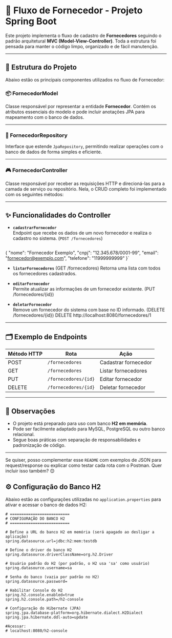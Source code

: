 # 🧾 Fluxo de Fornecedor - Projeto Spring Boot

Este projeto implementa o fluxo de cadastro de **Fornecedores** seguindo o padrão arquitetural **MVC (Model-View-Controller)**. Toda a estrutura foi pensada para manter o código limpo, organizado e de fácil manutenção.

---

## 🧱 Estrutura do Projeto

Abaixo estão os principais componentes utilizados no fluxo de Fornecedor:

### 📦 FornecedorModel

Classe responsável por representar a entidade **Fornecedor**. Contém os atributos essenciais do modelo e pode incluir anotações JPA para mapeamento com o banco de dados.

---

### 💾 FornecedorRepository

Interface que estende `JpaRepository`, permitindo realizar operações com o banco de dados de forma simples e eficiente.

---

### 🎮 FornecedorController

Classe responsável por receber as requisições HTTP e direcioná-las para a camada de serviço ou repositório. Nela, o CRUD completo foi implementado com os seguintes métodos:

---

## ✨ Funcionalidades do Controller

- **`cadastrarFornecedor`**  
  Endpoint que recebe os dados de um novo fornecedor e realiza o cadastro no sistema.
  (`POST /fornecedores`)
  ```json
{
  "nome": "Fornecedor Exemplo",
  "cnpj": "12.345.678/0001-99",
  "email": "fornecedor@exemplo.com",
  "telefone": "11999999999"
}`



- **`listarFornecedores`**   (GET /fornecedores)
  Retorna uma lista com todos os fornecedores cadastrados.


- **`editarFornecedor`**  
  Permite atualizar as informações de um fornecedor existente.
(PUT /fornecedores/{id})




- **`deletarFornecedor`**  
  Remove um fornecedor do sistema com base no ID informado.
(DELETE /fornecedores/{id})
DELETE http://localhost:8080/fornecedores/1


---

## 🗂️ Exemplo de Endpoints

| Método HTTP | Rota                         | Ação                  |
|-------------|------------------------------|------------------------|
| POST        | `/fornecedores`              | Cadastrar fornecedor   |
| GET         | `/fornecedores`              | Listar fornecedores    |
| PUT         | `/fornecedores/{id}`         | Editar fornecedor      |
| DELETE      | `/fornecedores/{id}`         | Deletar fornecedor     |

---

## 📌 Observações

- O projeto está preparado para uso com banco **H2 em memória**.
- Pode ser facilmente adaptado para MySQL, PostgreSQL ou outro banco relacional.
- Segue boas práticas com separação de responsabilidades e padronização de código.

---

Se quiser, posso complementar esse `README` com exemplos de JSON para request/response ou explicar como testar cada rota com o Postman. Quer incluir isso também? 😊








## ⚙️ Configuração do Banco H2

Abaixo estão as configurações utilizadas no `application.properties` para ativar e acessar o banco de dados H2:

```properties
# ==========================
# CONFIGURAÇÃO DO BANCO H2
# ==========================

# Define a URL do banco H2 em memória (será apagado ao desligar a aplicação)
spring.datasource.url=jdbc:h2:mem:testdb

# Define o driver do banco H2
spring.datasource.driverClassName=org.h2.Driver

# Usuário padrão do H2 (por padrão, o H2 usa 'sa' como usuário)
spring.datasource.username=sa

# Senha do banco (vazia por padrão no H2)
spring.datasource.password=

# Habilitar Console do H2
spring.h2.console.enabled=true
spring.h2.console.path=/h2-console

# Configuração do Hibernate (JPA)
spring.jpa.database-platform=org.hibernate.dialect.H2Dialect
spring.jpa.hibernate.ddl-auto=update

#Acessar:
# localhost:8080/h2-console


